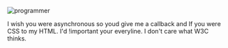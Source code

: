 ![programmer](https://user-images.githubusercontent.com/60959655/154712323-1ac57ddd-4ede-4b0b-8b02-f1eac93e904e.gif)

I wish you were asynchronous so youd give me a callback and
If you were CSS to my HTML. I'd !important your everyline. I don't care what W3C thinks.
